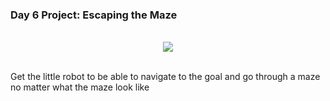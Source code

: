 ### Day 6 Project: Escaping the Maze

<br>

<div align = center>
  <img src = "P6.gif">
</div>

<br>

Get the little robot to be able to navigate to the goal and go through a maze no matter what the maze look like

<br>
